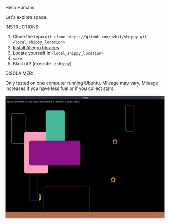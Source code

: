 Hello Humans.

Let's explore space. 

INSTRUCTIONS:

1) Clone the repo `git clone https://github.com/uzbit/shippy.git <local_shippy_location>`
2) [Install Allegro libraries](https://wiki.allegro.cc/index.php?title=Getting_Started#Installing_Allegro)  
3) Locate yourself in `<local_shippy_location>`
4) `make`
5) Blast off! (execute `./shippy`)

DISCLAIMER:

Only tested on one computer running Ubuntu. Mileage may vary. Mileage increases if you have less fuel or if you collect stars. 

![alt text](https://github.com/uzbit/shippy/blob/master/data/screen1.png)
